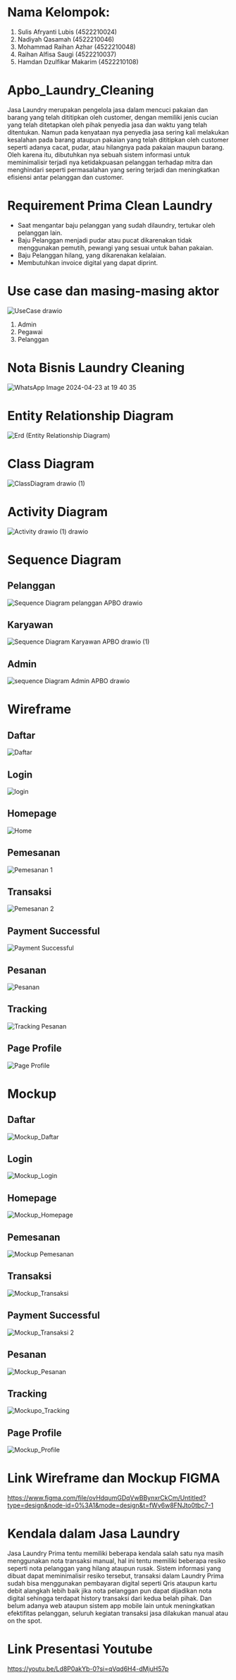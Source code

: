 # Nama Kelompok:
1. Sulis Afryanti Lubis (4522210024)
2. Nadiyah Qasamah (4522210046)
3. Mohammad Raihan Azhar (4522210048)
4. Raihan Alfisa Saugi (4522210037)
5. Hamdan Dzulfikar Makarim (4522210108)
# Apbo_Laundry_Cleaning
Jasa Laundry merupakan pengelola jasa dalam mencuci pakaian dan barang yang telah dititipkan oleh customer, dengan memiliki jenis cucian yang telah ditetapkan oleh pihak penyedia jasa dan waktu yang telah ditentukan. Namun pada kenyataan nya penyedia jasa sering kali melakukan kesalahan pada barang ataupun pakaian yang telah dititipkan oleh customer seperti adanya cacat, pudar, atau hilangnya pada pakaian maupun barang. Oleh karena itu, dibutuhkan nya sebuah sistem informasi untuk meminimalisir terjadi nya ketidakpuasan pelanggan terhadap mitra dan menghindari seperti permasalahan yang sering terjadi dan meningkatkan efisiensi antar pelanggan dan customer. 

# Requirement Prima Clean Laundry
- Saat mengantar baju pelanggan yang sudah dilaundry, tertukar oleh pelanggan lain.
- Baju Pelanggan menjadi pudar atau pucat dikarenakan tidak menggunakan pemutih, pewangi yang sesuai untuk bahan pakaian.
- Baju Pelanggan hilang, yang dikarenakan kelalaian.
- Membutuhkan invoice digital yang dapat diprint.
# Use case dan masing-masing aktor 
![UseCase drawio](https://github.com/AZHRaihan/Apbo_Kelompok-5_Laundry_Cleaning/assets/145907307/26a85246-0658-44ef-9426-027e09d88ed6)
1. Admin
2. Pegawai
3. Pelanggan
# Nota Bisnis Laundry Cleaning
![WhatsApp Image 2024-04-23 at 19 40 35](https://github.com/AZHRaihan/Apbo_Laundry_Cleaning/assets/145973780/44cf4ca5-8447-4243-8b04-cd19cc36932b)

# Entity Relationship Diagram
![Erd (Entity Relationship Diagram)](https://github.com/AZHRaihan/Apbo_Kelompok-5_Laundry_Cleaning/assets/145973780/d6f9fd9b-93e1-4589-97ad-424130b8fe40)

# Class Diagram
![ClassDiagram drawio (1)](https://github.com/AZHRaihan/Apbo_Kelompok-5_Laundry_Cleaning/assets/145907307/4bfd3421-80d8-4915-ae62-a6ab61d2f850)

# Activity Diagram
![Activity drawio (1) drawio](https://github.com/AZHRaihan/Apbo_Kelompok-5_Laundry_Cleaning/assets/145907307/4797f041-9687-4264-a92b-9b558220aeb1)

# Sequence Diagram
## Pelanggan
![Sequence Diagram pelanggan APBO drawio](https://github.com/AZHRaihan/Apbo_Kelompok-5_Laundry_Cleaning/assets/145973780/7dfe3ef1-e020-412b-84f1-9aa6d2d8d6a6)
## Karyawan
![Sequence Diagram Karyawan APBO drawio (1)](https://github.com/AZHRaihan/Apbo_Kelompok-5_Laundry_Cleaning/assets/145973780/a214fcb7-e217-4302-aa6d-5bc9210d509b)
## Admin
![sequence Diagram Admin APBO drawio](https://github.com/AZHRaihan/Apbo_Kelompok-5_Laundry_Cleaning/assets/145973780/ffc06136-3d59-4a43-9718-cf70eba777a4)

# Wireframe

## Daftar
![Daftar](https://github.com/AZHRaihan/Apbo_Kelompok-5_Laundry_Cleaning/assets/145973780/42b75ae7-bf1f-472d-8cd3-2633ed30c5a2)

## Login
![login](https://github.com/AZHRaihan/Apbo_Kelompok-5_Laundry_Cleaning/assets/145973780/0b3178ea-d75c-4113-bd8e-99cb54e5e739)

## Homepage
![Home](https://github.com/AZHRaihan/Apbo_Kelompok-5_Laundry_Cleaning/assets/145973780/403ee4ae-71a1-4c07-a290-3b35e907b28a)

## Pemesanan
![Pemesanan 1](https://github.com/AZHRaihan/Apbo_Kelompok-5_Laundry_Cleaning/assets/145973780/5904271d-1c5f-4f14-bc7c-95dae002de63)

## Transaksi
![Pemesanan 2](https://github.com/AZHRaihan/Apbo_Kelompok-5_Laundry_Cleaning/assets/145973780/83b5dcb0-b44e-4214-82bd-a13a0bbe53b3)

## Payment Successful
![Payment Successful](https://github.com/AZHRaihan/Apbo_Kelompok-5_Laundry_Cleaning/assets/145973780/be749f5c-9d2b-4190-943b-79f627e43612)

## Pesanan
![Pesanan](https://github.com/AZHRaihan/Apbo_Kelompok-5_Laundry_Cleaning/assets/145973780/5eaeb4e9-2804-4423-963b-5765444e9de0)

## Tracking
![Tracking Pesanan](https://github.com/AZHRaihan/Apbo_Kelompok-5_Laundry_Cleaning/assets/145973780/bb2d0388-fd4a-4d05-8186-1027cf4f485c)

## Page Profile
![Page Profile](https://github.com/AZHRaihan/Apbo_Kelompok-5_Laundry_Cleaning/assets/145973780/25653b71-8654-4342-b0d3-a36aa2882db4)

# Mockup

## Daftar
![Mockup_Daftar](https://github.com/AZHRaihan/Apbo_Kelompok-5_Laundry_Cleaning/assets/145973780/eee29391-91b0-410e-8e99-c1edfc20252b)


## Login
![Mockup_Login](https://github.com/AZHRaihan/Apbo_Kelompok-5_Laundry_Cleaning/assets/145973780/54621d74-d394-40d6-8ac7-cc7dd7ab187d)

## Homepage
![Mockup_Homepage](https://github.com/AZHRaihan/Apbo_Kelompok-5_Laundry_Cleaning/assets/145973780/a57fe023-1c27-47ec-80b0-eec99717e6bd)

## Pemesanan
![Mockup Pemesanan](https://github.com/AZHRaihan/Apbo_Kelompok-5_Laundry_Cleaning/assets/145973780/06fceb82-4903-4689-8085-5d57b74493a0)

## Transaksi
![Mockup_Transaksi](https://github.com/AZHRaihan/Apbo_Kelompok-5_Laundry_Cleaning/assets/145973780/7e9b0bea-6530-40bb-8eff-d41738a7984e)

## Payment Successful
![Mockup_Transaksi 2](https://github.com/AZHRaihan/Apbo_Kelompok-5_Laundry_Cleaning/assets/145973780/f5db83f5-c15d-4178-b2af-ca04cde46601)

## Pesanan
![Mockup_Pesanan](https://github.com/AZHRaihan/Apbo_Kelompok-5_Laundry_Cleaning/assets/145973780/3dfaa3a6-d2d6-4326-8aa4-f41c836c1cfc)

## Tracking
![Mockupo_Tracking](https://github.com/AZHRaihan/Apbo_Kelompok-5_Laundry_Cleaning/assets/145973780/ef3842c5-b18f-45d3-8957-da05f4d5bf78)

## Page Profile
![Mockup_Profile](https://github.com/AZHRaihan/Apbo_Kelompok-5_Laundry_Cleaning/assets/145973780/e5bf61f6-5b73-47ff-ada5-ec9358f1a19c)


# Link Wireframe dan Mockup FIGMA
https://www.figma.com/file/ovHdqumGDqVwBBynxrCkCm/Untitled?type=design&node-id=0%3A1&mode=design&t=fWv6w8FNJto0tbc7-1

# Kendala dalam Jasa Laundry 
Jasa Laundry Prima tentu memiliki beberapa kendala salah satu nya masih menggunakan nota transaksi manual, hal ini tentu memiliki beberapa resiko seperti nota pelanggan yang hilang ataupun rusak. Sistem informasi yang dibuat dapat meminimalisir resiko tersebut, transaksi dalam Laundry Prima sudah bisa menggunakan pembayaran digital seperti Qris ataupun kartu debit 
alangkah lebih baik jika nota pelanggan pun dapat dijadikan nota digital sehingga terdapat history transaksi dari kedua belah pihak. Dan belum adanya web ataupun sistem app mobile lain untuk meningkatkan efektifitas pelanggan, seluruh kegiatan transaksi jasa dilakukan manual atau on the spot.

# Link Presentasi Youtube
https://youtu.be/Ld8P0akYb-0?si=qVqd6H4-dMjuH57p
